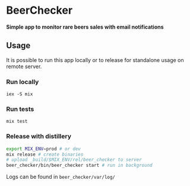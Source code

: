 # BeerChecker

**Simple app to monitor rare beers sales with email notifications**

## Usage
It is possible to run this app locally or to release for standalone usage on remote server.

### Run locally
`iex -S mix`

### Run tests
`mix test`

### Release with distillery
```bash
export MIX_ENV=prod # or dev
mix release # create binaries
# upload _build/$MIX_ENV/rel/beer_checker to server
beer_checker/bin/beer_checker start # run in background
```
Logs can be found in `beer_checker/var/log/`



